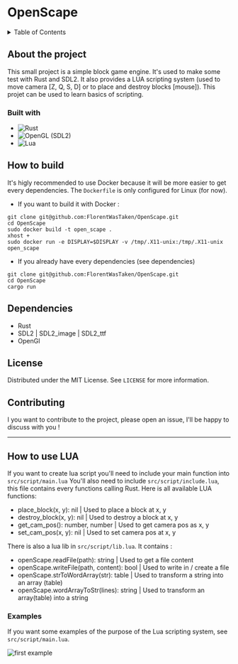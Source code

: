 # OpenScape

<details>
  <summary>Table of Contents</summary>
  <ol>
    <li>
      <a href="#about-the-project">About The Project</a>
      <ul>
        <li><a href="#built-with">Built With</a></li>
      </ul>
    </li>
    <li><a href="#how-to-build">How to build</a></li>
    <li><a href="#dependencies">Dependencies</a></li>
    <li><a href="#license">License</a></li>
    <li><a href="#contributing">Contributing</a></li>
    <li>
      <a href="#how-to-use-lua">How to use LUA</a>
      <ul>
        <li><a href="#Examples">Examples</a></li>
      </ul>
    </li>
  </ol>
</details>

## About the project

This small project is a simple block game engine. It's used to make some test with Rust and SDL2.
It also provides a LUA scripting system (used to move camera [Z, Q, S, D] or to place and destroy blocks [mouse]).
This projet can be used to learn basics of scripting.

### Built with

- ![Rust](https://img.shields.io/badge/rust-%23000000.svg?style=for-the-badge&logo=rust&logoColor=white)
- ![OpenGL](https://img.shields.io/badge/OpenGL-%23FFFFFF.svg?style=for-the-badge&logo=opengl) (SDL2)
- ![Lua](https://img.shields.io/badge/lua-%232C2D72.svg?style=for-the-badge&logo=lua&logoColor=white)

## How to build

It's higly recommended to use Docker because it will be more easier to get every dependencies.
The `Dockerfile` is only configured for Linux (for now).

- If you want to build it with Docker :

```
git clone git@github.com:FlorentWasTaken/OpenScape.git
cd OpenScape
sudo docker build -t open_scape .
xhost +
sudo docker run -e DISPLAY=$DISPLAY -v /tmp/.X11-unix:/tmp/.X11-unix open_scape
```

- If you already have every dependencies (see dependencies)

```
git clone git@github.com:FlorentWasTaken/OpenScape.git
cd OpenScape
cargo run
```

## Dependencies

- Rust
- SDL2 | SDL2_image | SDL2_ttf
- OpenGl

## License

Distributed under the MIT License. See `LICENSE` for more information.

## Contributing

I you want to contribute to the project, please open an issue, I'll be happy to discuss with you !

---

## How to use LUA

If you want to create lua script you'll need to include your main function into `src/script/main.lua`
You'll also need to include `src/script/include.lua`, this file contains every functions calling Rust.
Here is all available LUA functions:

- place_block(x, y): nil | Used to place a block at x, y
- destroy_block(x, y): nil | Used to destroy a block at x, y
- get_cam_pos(): number, number | Used to get camera pos as x, y
- set_cam_pos(x, y): nil | Used to set camera pos at x, y

There is also a lua lib in `src/script/lib.lua`. It contains :

- openScape.readFile(path): string | Used to get a file content
- openScape.writeFile(path, content): bool | Used to write in / create a file
- openScape.strToWordArray(str): table | Used to transform a string into an array (table)
- openScape.wordArrayToStr(lines): string | Used to transform an array(table) into a string

### Examples

If you want some examples of the purpose of the Lua scripting system, see
`src/script/main.lua`.

![first example]("./images/example1.png")
